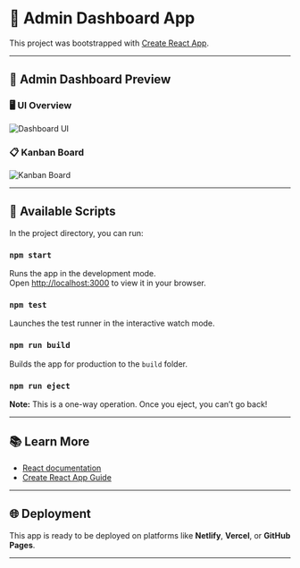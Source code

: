 # 🚀 Admin Dashboard App

This project was bootstrapped with [Create React App](https://github.com/facebook/create-react-app).

---

## 📸 Admin Dashboard Preview

### 🖥️ UI Overview

![Dashboard UI](https://github.com/user-attachments/assets/7d200235-cba9-4c21-aeb8-7b939c8897b0/1f88d430-6f0f-4f3e-b0ad-897ed9b42a8c)

### 📋 Kanban Board

![Kanban Board](https://github.com/user-attachments/assets/fbb597b4-7631-4b61-8537-935bd51c218c/daa59471-0116-46aa-9e1f-b74d048c7a20)

---

## 🔧 Available Scripts

In the project directory, you can run:

### `npm start`
Runs the app in the development mode.  
Open [http://localhost:3000](http://localhost:3000) to view it in your browser.

### `npm test`
Launches the test runner in the interactive watch mode.

### `npm run build`
Builds the app for production to the `build` folder.

### `npm run eject`
**Note:** This is a one-way operation. Once you eject, you can’t go back!

---

## 📚 Learn More

- [React documentation](https://reactjs.org/)
- [Create React App Guide](https://facebook.github.io/create-react-app/docs/getting-started)

---

## 🌐 Deployment

This app is ready to be deployed on platforms like **Netlify**, **Vercel**, or **GitHub Pages**.

---
